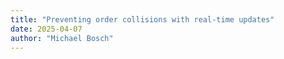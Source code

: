 ```yaml
---
title: "Preventing order collisions with real-time updates"
date: 2025-04-07
author: "Michael Bosch"
---
```


